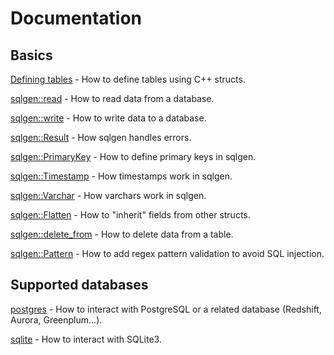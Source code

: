 # Documentation

## Basics

[Defining tables](defining_tables.md) - How to define tables using C++ structs.

[sqlgen::read](reading.md) - How to read data from a database.

[sqlgen::write](writing.md) - How to write data to a database.

[sqlgen::Result](result.md) - How sqlgen handles errors.

[sqlgen::PrimaryKey](primary_key.md) - How to define primary keys in sqlgen.

[sqlgen::Timestamp](timestamp.md) - How timestamps work in sqlgen.

[sqlgen::Varchar](varchar.md) - How varchars work in sqlgen.

[sqlgen::Flatten](flatten.md) - How to "inherit" fields from other structs.

[sqlgen::delete_from](delete_from.md) - How to delete data from a table.

[sqlgen::Pattern](pattern.md) - How to add regex pattern validation to avoid SQL injection.

## Supported databases

[postgres](postgres.md) - How to interact with PostgreSQL or a related database (Redshift, Aurora, Greenplum...).

[sqlite](sqlite.md) - How to interact with SQLite3. 
